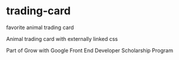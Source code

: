 # trading-card
favorite animal trading card

Animal trading card with externally linked css 

Part of Grow with Google Front End Developer Scholarship Program
